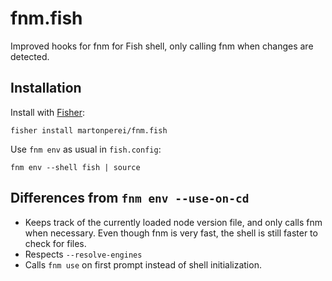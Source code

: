 # fnm.fish
Improved hooks for fnm for Fish shell, only calling fnm when changes are detected.

## Installation

Install with [Fisher][]:

```console
fisher install martonperei/fnm.fish
```

[fisher]: https://github.com/jorgebucaran/fisher

Use `fnm env` as usual in `fish.config`:
```console
fnm env --shell fish | source
```

## Differences from `fnm env --use-on-cd`

- Keeps track of the currently loaded node version file, and only calls fnm when necessary.
  Even though fnm is very fast, the shell is still faster to check for files.
- Respects `--resolve-engines`
- Calls `fnm use` on first prompt instead of shell initialization.
